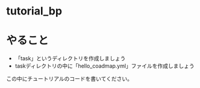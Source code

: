 # tutorial_bp

# やること
- 「task」というディレクトリを作成しましょう
- taskディレクトリの中に「hello_coadmap.yml」ファイルを作成しましょう

この中にチュートリアルのコードを書いてください。